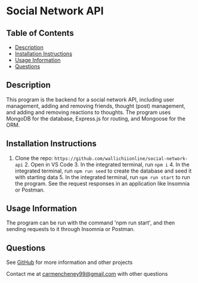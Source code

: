 # Social Network API

## Table of Contents
* [Description](#description)
* [Installation Instructions](#installation-instructions)
* [Usage Information](#usage-information)
* [Questions](#questions)

## Description
This program is the backend for a social network API, including user management, adding and removing friends, thought (post) management, and adding and removing reactions to thoughts. The program uses MongoDB for the database, Express.js for routing, and Mongoose for the ORM.

## Installation Instructions
1. Clone the repo: `https://github.com/wallichiionline/social-network-api` 2. Open in VS Code 3. In the integrated terminal, run `npm i` 4. In the integrated terminal, run `npm run seed` to create the database and seed it with starting data 5. In the integrated terminal, run `npm run start` to run the program. See the request responses in an application like Insomnia or Postman.

## Usage Information
The program can be run with the command 'npm run start', and then sending requests to it through Insomnia or Postman.

## Questions
See [GitHub](github.com/wallichiionline) for more information and other projects

Contact me at carmencheney99@gmail.com with other questions
